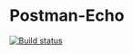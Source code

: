 # Postman-Echo
[![Build status](https://ci.appveyor.com/api/projects/status/ekjqm38as8lls3le?svg=true)](https://ci.appveyor.com/project/HelgaMas/postman-echo)
